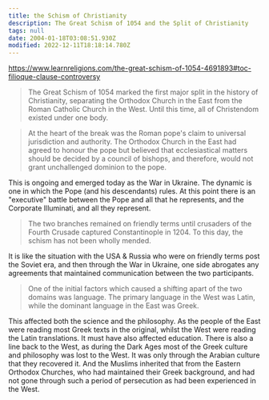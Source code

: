 ```yaml
---
title: the Schism of Christianity
description: The Great Schism of 1054 and the Split of Christianity
tags: null
date: 2004-01-18T03:08:51.930Z
modified: 2022-12-11T18:18:14.780Z
---
```


<https://www.learnreligions.com/the-great-schism-of-1054-4691893#toc-filioque-clause-controversy>

> The Great Schism of 1054 marked the first major split in the history of Christianity, separating the Orthodox Church in the East from the Roman Catholic Church in the West. Until this time, all of Christendom existed under one body.

> At the heart of the break was the Roman pope's claim to universal jurisdiction and authority. The Orthodox Church in the East had agreed to honour the pope but believed that ecclesiastical matters should be decided by a council of bishops, and therefore, would not grant unchallenged dominion to the pope.

This is ongoing and emerged today as the War in Ukraine. The dynamic is one in which the Pope (and his descendants) rules. At this point there is an "executive" battle between the Pope and all that he represents, and the Corporate Illuminati, and all they represent.

> The two branches remained on friendly terms until crusaders of the Fourth Crusade captured Constantinople in 1204. To this day, the schism has not been wholly mended.

It is like the situation with the USA & Russia who were on friendly terms post the Soviet era, and then through the War in Ukraine, one side abrogates any agreements that maintained communication between the two participants.

> One of the initial factors which caused a shifting apart of the two domains was language. The primary language in the West was Latin, while the dominant language in the East was Greek.

This affected both the science and the philosophy. As the people of the East were reading most Greek texts in the original, whilst the West were reading the Latin translations. It must have also affected education. There is also a line back to the West, as during the Dark Ages most of the Greek culture and philosophy was lost to the West. It was only through the Arabian culture that they recovered it. And the Muslims inherited that from the Eastern Orthodox Churches, who had maintained their Greek background, and had not gone through such a period of persecution as had been experienced in the West.
